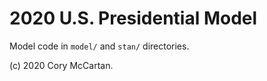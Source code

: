 # 2020 U.S. Presidential Model

Model code in `model/` and `stan/` directories.

(c) 2020 Cory McCartan.
